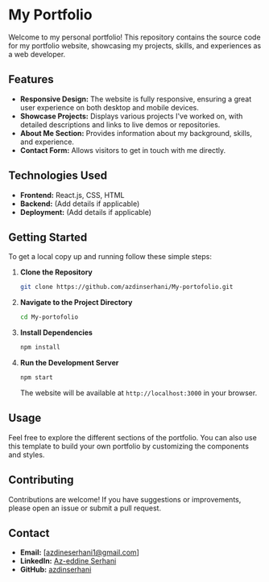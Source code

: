 
# My Portfolio

Welcome to my personal portfolio! This repository contains the source code for my portfolio website, showcasing my projects, skills, and experiences as a web developer.

## Features

- **Responsive Design:** The website is fully responsive, ensuring a great user experience on both desktop and mobile devices.
- **Showcase Projects:** Displays various projects I've worked on, with detailed descriptions and links to live demos or repositories.
- **About Me Section:** Provides information about my background, skills, and experience.
- **Contact Form:** Allows visitors to get in touch with me directly.

## Technologies Used

- **Frontend:** React.js, CSS, HTML
- **Backend:** (Add details if applicable)
- **Deployment:** (Add details if applicable)

## Getting Started

To get a local copy up and running follow these simple steps:

1. **Clone the Repository**

   ```bash
   git clone https://github.com/azdinserhani/My-portofolio.git
   ```

2. **Navigate to the Project Directory**

   ```bash
   cd My-portofolio
   ```

3. **Install Dependencies**

   ```bash
   npm install
   ```

4. **Run the Development Server**

   ```bash
   npm start
   ```

   The website will be available at `http://localhost:3000` in your browser.

## Usage

Feel free to explore the different sections of the portfolio. You can also use this template to build your own portfolio by customizing the components and styles.

## Contributing

Contributions are welcome! If you have suggestions or improvements, please open an issue or submit a pull request.


## Contact

- **Email:** [azdineserhani1@gmail.com]
- **LinkedIn:** [Az-eddine Serhani](https://www.linkedin.com/in/az-eddine-serhani-32033a288/)
- **GitHub:** [azdinserhani](https://github.com/azdinserhani)

